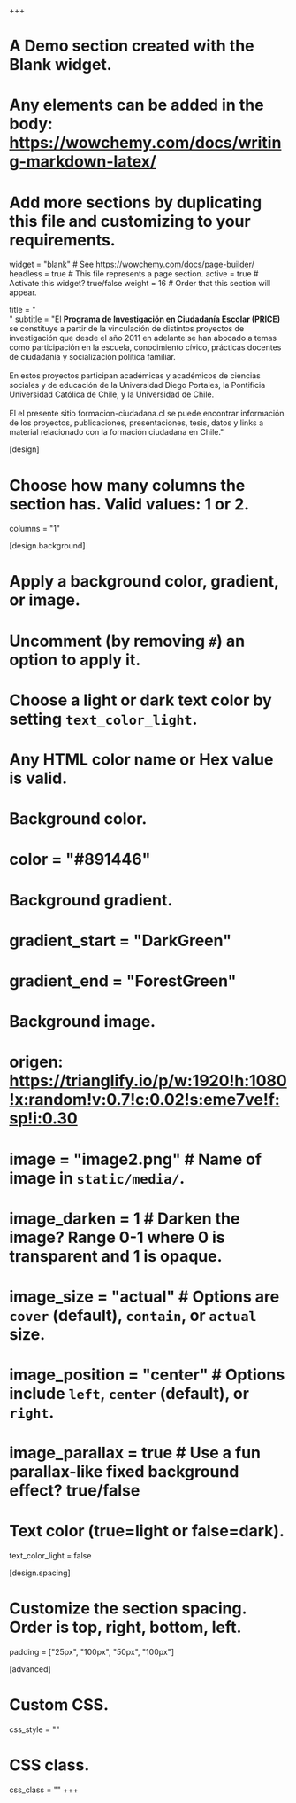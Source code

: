 +++
# A Demo section created with the Blank widget.
# Any elements can be added in the body: https://wowchemy.com/docs/writing-markdown-latex/
# Add more sections by duplicating this file and customizing to your requirements.

widget = "blank"  # See https://wowchemy.com/docs/page-builder/
headless = true  # This file represents a page section.
active = true  # Activate this widget? true/false
weight = 16  # Order that this section will appear.

title = "<br>"
subtitle = "El **Programa de Investigación en Ciudadanía Escolar (PRICE)** se constituye a partir de la vinculación de distintos proyectos de investigación que desde el año 2011 en adelante se han abocado a temas como participación en la escuela, conocimiento cívico, prácticas docentes de ciudadanía y socialización política familiar. <br><br> En estos proyectos participan académicas y académicos de ciencias sociales y de educación de la Universidad Diego Portales, la Pontificia Universidad Católica de Chile, y la Universidad de Chile. <br><br>El el presente sitio formacion-ciudadana.cl se puede encontrar información de los proyectos, publicaciones, presentaciones, tesis, datos y links a material relacionado con la formación ciudadana en Chile."


[design]
  # Choose how many columns the section has. Valid values: 1 or 2.
  columns = "1"

[design.background]
  # Apply a background color, gradient, or image.
  #   Uncomment (by removing `#`) an option to apply it.
  #   Choose a light or dark text color by setting `text_color_light`.
  #   Any HTML color name or Hex value is valid.

  # Background color.
  # color = "#891446"

  # Background gradient.
  # gradient_start = "DarkGreen"
  # gradient_end = "ForestGreen"

  # Background image.
  # origen: https://trianglify.io/p/w:1920!h:1080!x:random!v:0.7!c:0.02!s:eme7ve!f:sp!i:0.30
   # image = "image2.png"  # Name of image in `static/media/`.
   # image_darken = 1  # Darken the image? Range 0-1 where 0 is transparent and 1 is opaque.
   # image_size = "actual"  #  Options are `cover` (default), `contain`, or `actual` size.
   # image_position = "center"  # Options include `left`, `center` (default), or `right`.
   # image_parallax = true  # Use a fun parallax-like fixed background effect? true/false

  # Text color (true=light or false=dark).
  text_color_light = false

[design.spacing]
  # Customize the section spacing. Order is top, right, bottom, left.
  padding = ["25px", "100px", "50px", "100px"]

[advanced]
 # Custom CSS.
 css_style = ""

 # CSS class.
 css_class = ""
+++

<!-- <br><br><br><br><br><br><br><br><br><br><br><br> -->


<!-- ## Bienvenid-s a nuestro sitio web -->




<!-- Asimismo, se destaca la labor de distintos investigadores que han participado en estos proyectos, divulgando sus publicaciones y participación en conferencias nacionales e internacionales. -->


<!-- ## Get inspired -->

<!-- [Check out the Markdown files](https://github.com/wowchemy/starter-academic/tree/master/exampleSite) which power the [Academic Demo](https://academic-demo.netlify.app), or [view the showcase](https://wowchemy.com/user-stories/). -->
